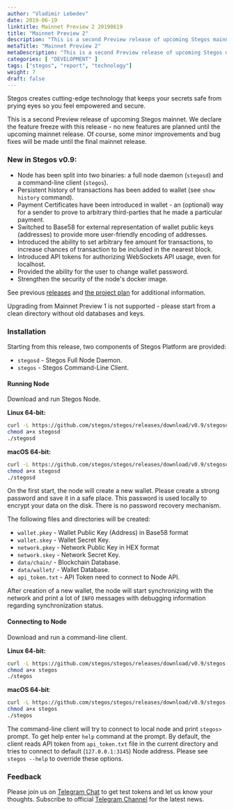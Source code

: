 ```yaml
---
author: "Vladimir Lebedev"
date: 2019-06-19
linktitle: Mainnet Preview 2 20190619
title: "Mainnet Preview 2"
description: "This is a second Preview release of upcoming Stegos mainnet."
metaTitle: "Mainnet Preview 2"
metaDescription: "This is a second Preview release of upcoming Stegos mainnet."
categories: [ "DEVELOPMENT" ]
tags: ["stegos", "report", "technology"]
weight: 7
draft: false
---
```


Stegos creates cutting-edge technology that keeps your secrets safe from prying eyes so you feel empowered and secure.

This is a second Preview release of upcoming Stegos mainnet. We declare the feature freeze with this release - no new features are planned until the upcoming mainnet release. Of course, some minor improvements and bug fixes will be made until the final mainnet release.

### New in Stegos v0.9:

- Node has been split into two binaries: a full node daemon (`stegosd`) and a command-line client (`stegos`).
- Persistent history of transactions has been added to wallet (see `show history` command).
- Payment Certificates have been introduced in wallet - an (optional) way for a sender to prove to arbitrary third-parties that he made a particular payment.
- Switched to Base58 for external representation of wallet public keys (addresses) to provide more user-friendly encoding of addresses.
- Introduced the ability to set arbitrary fee amount for transactions, to increase chances of transaction to be included in the nearest block.
- Introduced API tokens for authorizing WebSockets API usage, even for localhost.
- Provided the ability for the user to change wallet password.
- Strengthen the security of the node's docker image.

See previous [releases](https://github.com/stegos/stegos/releases) and [the project plan](https://github.com/stegos/stegos/wiki/project-plan#sprint18) for additional information.

Upgrading from Mainnet Preview 1 is not supported - please start from a clean directory without old databases and keys.

### Installation

Starting from this release, two components of Stegos Platform are provided:

 - `stegosd` - Stegos Full Node Daemon.
 - `stegos` - Stegos Command-Line Client.

#### Running Node

Download and run Stegos Node.

**Linux 64-bit:**

```bash
curl -L https://github.com/stegos/stegos/releases/download/v0.9/stegosd-linux-x64 -o stegosd
chmod a+x stegosd
./stegosd
```

**macOS 64-bit:**

```bash
curl -L https://github.com/stegos/stegos/releases/download/v0.9/stegosd-macos-x64 -o stegosd
chmod a+x stegosd
./stegosd
```

On the first start, the node will create a new wallet. Please create a strong password and save it in a safe place. This password is used locally to encrypt your data on the disk. There is no password recovery mechanism.

The following files and directories will be created:

- `wallet.pkey` - Wallet Public Key (Address) in Base58 format
- `wallet.skey` - Wallet Secret Key.
- `network.pkey` - Network Public Key in HEX format
- `network.skey` - Network Secret Key.
- `data/chain/` - Blockchain Database.
- `data/wallet/` - Wallet Database.
- `api_token.txt` - API Token need to connect to Node API.

After creation of a new wallet, the node will start synchronizing with the network and print a lot of `INFO` messages with debugging information regarding synchronization status.

#### Connecting to Node

Download and run a command-line client.

**Linux 64-bit:**

```bash
curl -L https://github.com/stegos/stegos/releases/download/v0.9/stegos-linux-x64 -o stegos
chmod a+x stegos
./stegos
```

**macOS 64-bit**:

```bash
curl -L https://github.com/stegos/stegos/releases/download/v0.9/stegos-macos-x64 -o stegos
chmod a+x stegos
./stegos
```

The command-line client will try to connect to local node and print `stegos>` prompt. To get help enter `help` command at the prompt. By default, the client reads API token from `api_token.txt` file in the current directory and tries to connect to default (`127.0.0.1:3145`) Node address. Please see `stegos --help` to override these options.

### Feedback

Please join us on [Telegram Chat](https://t.me/stegos4privacy) to get test tokens and let us know your thoughts.
Subscribe to official [Telegram Channel](https://t.me/stegos4privacy_official) for the latest news.
